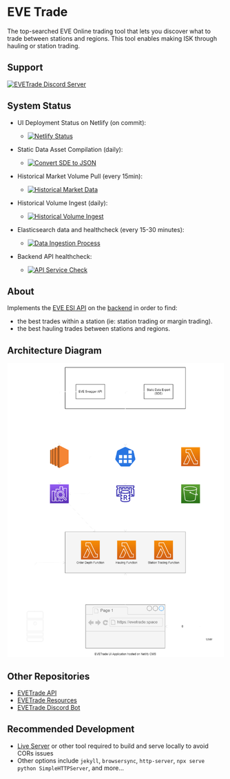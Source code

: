 # EVE Trade 

The top-searched EVE Online trading tool that lets you discover what to trade between stations and regions. This tool enables making ISK through hauling or station trading.

## Support

[![EVETrade Discord Server](https://discordapp.com/api/guilds/999342296522821722/widget.png?style=banner2)](https://discord.gg/9xZh5qKCeR)

## System Status

* UI Deployment Status on Netlify (on commit):
  * [![Netlify Status](https://api.netlify.com/api/v1/badges/4daf6162-578e-4ff5-a99a-ab44e8cbdace/deploy-status)](https://app.netlify.com/sites/evetrade/deploys)

* Static Data Asset Compilation (daily):
  * [![Convert SDE to JSON](https://github.com/awhipp/evetrade_resources/actions/workflows/download.yml/badge.svg)](https://github.com/awhipp/evetrade_resources/actions/workflows/download.yml)

* Historical Market Volume Pull (every 15min):
  * [![Historical Market Data](https://github.com/awhipp/evetrade_historical_volume/actions/workflows/historical-market-data.yml/badge.svg)](https://github.com/awhipp/evetrade_historical_volume/actions/workflows/historical-market-data.yml)

* Historical Volume Ingest (daily):
  * [![Historical Volume Ingest](https://github.com/awhipp/evetrade_historical_volume/actions/workflows/historical-volume-ingest.yml/badge.svg)](https://github.com/awhipp/evetrade_historical_volume/actions/workflows/historical-volume-ingest.yml)

* Elasticsearch data and healthcheck (every 15-30 minutes): 
  * [![Data Ingestion Process](https://github.com/awhipp/evetrade_api/actions/workflows/check_data_sync.yml/badge.svg)](https://github.com/awhipp/evetrade_api/actions/workflows/check_data_sync.yml)

* Backend API healthcheck: 
  * [![API Service Check](https://github.com/awhipp/evetrade_api/actions/workflows/check_endpoints.yml/badge.svg)](https://github.com/awhipp/evetrade_api/actions/workflows/check_endpoints.yml)


## About
Implements the [EVE ESI API](https://esi.evetech.net/ui/) on the [backend](https://github.com/awhipp/evetrade_api) in order to find:

* the best trades within a station (ie: station trading or margin trading).
* the best hauling trades between stations and regions.

## Architecture Diagram

![EVETrade Architecture Diagram](/documentation/evetrade_architecture.png?raw=true "EVETrade Architecture Diagram")

## Other Repositories

* [EVETrade API](https://github.com/awhipp/evetrade_api)
* [EVETrade Resources](https://github.com/awhipp/evetrade_resources)
* [EVETrade Discord Bot](https://github.com/awhipp/evetrade_discord_bot)

## Recommended Development

* [Live Server](https://github.com/ritwickdey/vscode-live-server) or other tool required to build and serve locally to avoid CORs issues
* Other options include `jekyll`, `browsersync`, `http-server`, `npx serve` `python SimpleHTTPServer`, and more...
